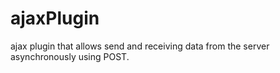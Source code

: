 # ajaxPlugin
ajax plugin that allows send and receiving data from the server asynchronously using POST.
